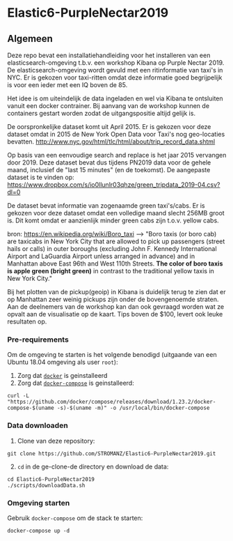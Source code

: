 # Elastic6-PurpleNectar2019

## Algemeen
Deze repo bevat een installatiehandleiding voor het installeren van een elasticsearch-omgeving t.b.v. een workshop Kibana op Purple Nectar 2019. De elasticsearch-omgeving wordt gevuld met een ritinformatie van taxi's in NYC.
Er is gekozen voor taxi-ritten omdat deze informatie goed begrijpelijk is voor een ieder met een IQ boven de 85.

Het idee is om uiteindelijk de data ingeladen en wel via Kibana te ontsluiten vanuit een docker contrainer.
Bij aanvang van de workshop kunnen de containers gestart worden zodat de uitgangspositie altijd gelijk is.

De oorspronkelijke dataset komt uit April 2015.
Er is gekozen voor deze dataset omdat in 2015 de New York Open Data voor Taxi's nog geo-locaties bevatten.
http://www.nyc.gov/html/tlc/html/about/trip_record_data.shtml

Op basis van een eenvoudige search and replace is het jaar 2015 vervangen door 2019.
Deze dataset bevat dus tijdens PN2019 data voor de gehele maand, inclusief de "last 15 minutes" (en de toekomst).
De aangepaste dataset is te vinden op:
https://www.dropbox.com/s/io0llunlr03qhze/green_tripdata_2019-04.csv?dl=0

De dataset bevat informatie van zogenaamde green taxi's/cabs.
Er is gekozen voor deze dataset omdat een volledige maand slecht 256MB groot is.
Dit komt omdat er aanzienlijk minder green cabs zijn t.o.v. yellow cabs.

bron: https://en.wikipedia.org/wiki/Boro_taxi -->
"Boro taxis (or boro cab) are taxicabs in New York City that are allowed to pick up passengers (street hails or calls) in outer boroughs (excluding John F. Kennedy International Airport and LaGuardia Airport unless arranged in advance) and in Manhattan above East 96th and West 110th Streets. **The color of boro taxis is apple green (bright green)** in contrast to the traditional yellow taxis in New York City." 

Bij het plotten van de pickup(geoip) in Kibana is duidelijk terug te zien dat er op Manhattan zeer weinig pickups zijn onder de bovengenoemde straten. Aan de deelnemers van de workshop kan dan ook gevraagd worden wat ze opvalt aan de visualisatie op de kaart. Tips boven de $100, levert ook leuke resultaten op.

### Pre-requirements
Om de omgeving te starten is het volgende benodigd (uitgaande van een Ubuntu 18.04 omgeving als user `root`):

1. Zorg dat [`docker`](https://docs.docker.com/install/linux/docker-ce/ubuntu/) is geinstalleerd
1. Zorg dat [`docker-compose`](https://docs.docker.com/compose/install/) is geinstalleerd:
```
curl -L "https://github.com/docker/compose/releases/download/1.23.2/docker-compose-$(uname -s)-$(uname -m)" -o /usr/local/bin/docker-compose
```

### Data downloaden
1. Clone van deze repository:
```
git clone https://github.com/STROMANZ/Elastic6-PurpleNectar2019.git
```
2.  `cd` in de ge-clone-de directory en download de data:
```
cd Elastic6-PurpleNectar2019
./scripts/downloadData.sh
```

### Omgeving starten
Gebruik `docker-compose` om de stack te starten:
```
docker-compose up -d
```
